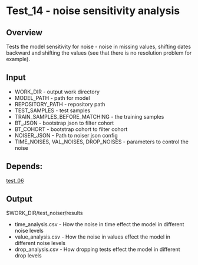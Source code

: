 # Test_14 - noise sensitivity analysis

## Overview
Tests the model sensitivity for noise - noise in missing values, shifting dates backward and shifting the values (see that there is no resolution problem for example).

## Input
- WORK_DIR - output work directory
- MODEL_PATH - path for model
- REPOSITORY_PATH - repository path
- TEST_SAMPLES - test samples
- TRAIN_SAMPLES_BEFORE_MATCHING - the training samples
- BT_JSON - bootstrap json to filter cohort
- BT_COHORT - bootstrap cohort to filter cohort
- NOISER_JSON - Path to noiser json config
- TIME_NOISES, VAL_NOISES, DROP_NOISES - parameters to control the noise
## Depends:
[test_06](Test_06%20-%20bootstrap%20results)

## Output
$WORK_DIR/test_noiser/results
- time_analysis.csv - How the noise in time effect the model in different noise levels
- value_analysis.csv - How the noise in values effect the model in different noise levels
- drop_analysis.csv - How dropping tests effect the model in different drop levels
